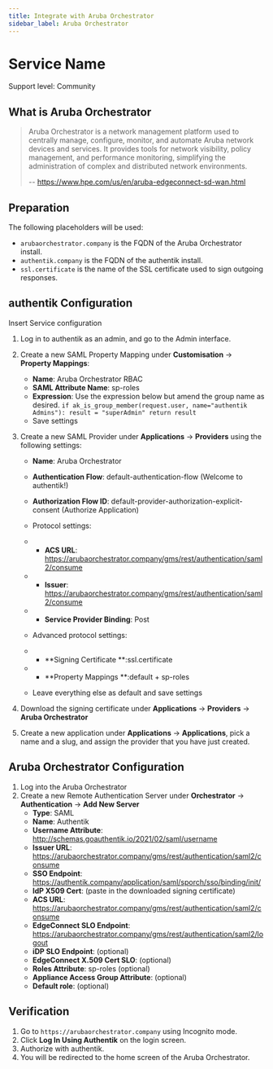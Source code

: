 ```yaml
---
title: Integrate with Aruba Orchestrator
sidebar_label: Aruba Orchestrator
---
```


# Service Name

<span class="badge badge--secondary">Support level: Community</span>

## What is Aruba Orchestrator

> Aruba Orchestrator is a network management platform used to centrally manage, configure, monitor, and automate Aruba network devices and services. It provides tools for network visibility, policy management, and performance monitoring, simplifying the administration of complex and distributed network environments.
>
> -- https://www.hpe.com/us/en/aruba-edgeconnect-sd-wan.html

## Preparation

The following placeholders will be used:

-   `arubaorchestrator.company` is the FQDN of the Aruba Orchestrator install.
-   `authentik.company` is the FQDN of the authentik install.
-   `ssl.certificate` is the name of the SSL certificate used to sign outgoing responses.

## authentik Configuration 

Insert Service configuration

1. Log in to authentik as an admin, and go to the Admin interface.
2. Create a new SAML Property Mapping under **Customisation** -> **Property Mappings**:
    - **Name**: Aruba Orchestrator RBAC
	- **SAML Attribute Name**: sp-roles
	- **Expression**: Use the expression below but amend the group name as desired.
	`if ak_is_group_member(request.user, name="authentik Admins"):
      result = "superAdmin"
return result`
	- Save settings

3. Create a new SAML Provider under **Applications** -> **Providers** using the following settings:
    - **Name**: Aruba Orchestrator
    - **Authentication Flow**: default-authentication-flow (Welcome to authentik!)
    - **Authorization Flow ID**: default-provider-authorization-explicit-consent (Authorize Application)
	- Protocol settings:
	- - **ACS URL**: https://arubaorchestrator.company/gms/rest/authentication/saml2/consume
	- - **Issuer**: https://arubaorchestrator.company/gms/rest/authentication/saml2/consume
	
	- - **Service Provider Binding**: Post
	- Advanced protocol settings:
	- - **Signing Certificate **:ssl.certificate
	- - **Property Mappings **:default + sp-roles
	- Leave everything else as default and save settings
4. Download the signing certificate under **Applications** -> **Providers** -> **Aruba Orchestrator** 
5. Create a new application under **Applications** -> **Applications**, pick a name and a slug, and assign the provider that you have just created.

## Aruba Orchestrator Configuration

1. Log into the Aruba Orchestrator
2. Create a new Remote Authentication Server under **Orchestrator** -> **Authentication** -> **Add New Server**
    - **Type**: SAML
	- **Name**: Authentik
	- **Username Attribute**: http://schemas.goauthentik.io/2021/02/saml/username
	- **Issuer URL**: https://arubaorchestrator.company/gms/rest/authentication/saml2/consume
	- **SSO Endpoint**: https://authentik.company/application/saml/sporch/sso/binding/init/
	- **IdP X509 Cert**: (paste in the downloaded signing certificate)
	- **ACS URL**: https://arubaorchestrator.company/gms/rest/authentication/saml2/consume
	- **EdgeConnect SLO Endpoint**: https://arubaorchestrator.company/gms/rest/authentication/saml2/logout
	- **iDP SLO Endpoint**: (optional)
	- **EdgeConnect X.509 Cert SLO**: (optional)
	- **Roles Attribute**: sp-roles (optional)
	- **Appliance Access Group Attribute**: (optional)
	- **Default role**: (optional)

## Verification

1. Go to `https://arubaorchestrator.company` using Incognito mode.
2. Click **Log In Using Authentik** on the login screen.
3. Authorize with authentik.
4. You will be redirected to the home screen of the Aruba Orchestrator.
